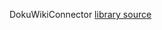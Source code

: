 DokuWikiConnector [library source](https://github.com/PetersSharp/stCoCServer/tree/master/stCoCServer/stExtLib/stDokuWikiConnector-dll)
